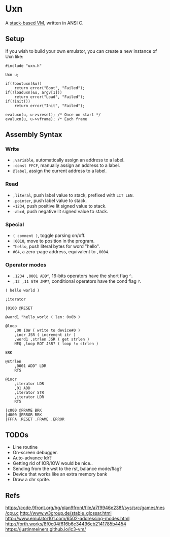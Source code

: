 # Uxn

A [stack-based VM](https://wiki.xxiivv.com/site/uxn.html), written in ANSI C.

## Setup

If you wish to build your own emulator, you can create a new instance of Uxn like:

```
#include "uxn.h"

Uxn u;

if(!bootuxn(&u))
	return error("Boot", "Failed");
if(!loaduxn(&u, argv[1]))
	return error("Load", "Failed");
if(!init())
	return error("Init", "Failed");

evaluxn(u, u->vreset); /* Once on start */
evaluxn(u, u->vframe); /* Each frame
```

## Assembly Syntax

### Write

- `;variable`, automatically assign an address to a label.
- `:const FFCF`, manually assign an address to a label.
- `@label`, assign the current address to a label.

### Read

- `,literal`, push label value to stack, prefixed with `LIT LEN`.
- `.pointer`, push label value to stack.
- `+1234`, push positive lit signed value to stack.
- `-abcd`, push negative lit signed value to stack.

### Special

- `( comment )`, toggle parsing on/off.
- `|0010`, move to position in the program.
- `"hello`, push literal bytes for word "hello".
- `#04`, a zero-page address, equivalent to `,0004`.

### Operator modes

- `,1234 ,0001 ADD^`, 16-bits operators have the short flag `^`.
- `,12 ,11 GTH JMP?`, conditional operators have the cond flag `?`.

```
( hello world )

;iterator

|0100 @RESET

@word1 "hello_world ( len: 0x0b )

@loop
	,00 IOW ( write to device#0 )
	,incr JSR ( increment itr )
	,word1 ,strlen JSR ( get strlen )
	NEQ ,loop ROT JSR? ( loop != strlen )

BRK

@strlen
	,0001 ADD^ LDR
	RTS

@incr
	,iterator LDR
	,01 ADD
	,iterator STR 
	,iterator LDR
	RTS

|c000 @FRAME BRK 
|d000 @ERROR BRK 
|FFFA .RESET .FRAME .ERROR
```

## TODOs

- Line routine
- On-screen debugger.
- Auto-advance ldr?
- Getting rid of IOR/IOW would be nice..
- Sending from the wst to the rst, balance mode/flag?
- Device that works like an extra memory bank
- Draw a chr sprite.

## Refs

https://code.9front.org/hg/plan9front/file/a7f9946e238f/sys/src/games/nes/cpu.c
http://www.w3group.de/stable_glossar.html
http://www.emulator101.com/6502-addressing-modes.html
http://forth.works/8f0c04f616b6c34496eb2141785b4454
https://justinmeiners.github.io/lc3-vm/
